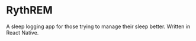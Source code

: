 # RythREM

A sleep logging app for those trying to manage their sleep better. Written in React Native.
